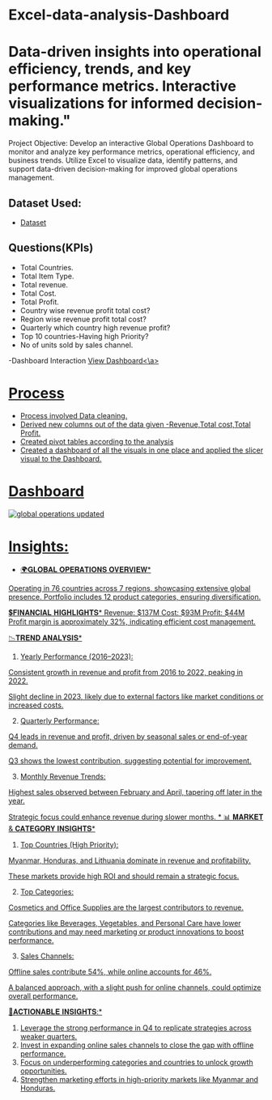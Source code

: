 # Excel-data-analysis-Dashboard
# Data-driven insights into operational efficiency, trends, and key performance metrics. Interactive visualizations for informed decision-making."

Project Objective:
Develop an interactive Global Operations Dashboard to monitor and analyze key performance metrics, operational efficiency, and business trends. Utilize Excel to visualize data, identify patterns, and support data-driven decision-making for improved global operations management.

## Dataset Used:
- <a href ="https://github.com/sowmyanalam/Excel-data-analysis-Dashboard/blob/main/Sales_18th%20Mar%202025.xlsx">Dataset</a>
## Questions(KPIs)
- Total Countries.
- Total Item Type.
- Total revenue.
- Total Cost.
- Total Profit.
- Country wise revenue profit total cost?
- Region wise revenue profit total cost?
- Quarterly which country high revenue profit?
- Top 10 countries-Having high Priority?
- No of units sold by sales channel.

-Dashboard Interaction <a href="https://github.com/sowmyanalam/Excel-data-analysis-Dashboard/blob/main/global%20operations%20updated.jpg">View Dashboard<\a>
# Process

- Process involved Data cleaning.
- Derived new columns out of the data given -Revenue,Total cost,Total Profit.
- Created pivot tables according to the analysis
- Created a dashboard of all the visuals in one place and applied the slicer visual to the Dashboard.

# Dashboard

![global operations updated](https://github.com/user-attachments/assets/646bc533-761f-4293-b7a6-febb90bb6ce5)




 # Insights:
 
 * 🌍𝐆𝐋𝐎𝐁𝐀𝐋 𝐎𝐏𝐄𝐑𝐀𝐓𝐈𝐎𝐍𝐒 𝐎𝐕𝐄𝐑𝐕𝐈𝐄𝐖* 
 
 Operating in 76 countries across 7 regions, showcasing extensive global presence.
 Portfolio includes 12 product categories, ensuring diversification.

💲𝐅𝐈𝐍𝐀𝐍𝐂𝐈𝐀𝐋 𝐇𝐈𝐆𝐇𝐋𝐈𝐆𝐇𝐓𝐒* 
 Revenue: $137M
 Cost: $93M
 Profit: $44M
 Profit margin is approximately 32%, indicating efficient cost management.
 
 📉𝐓𝐑𝐄𝐍𝐃 𝐀𝐍𝐀𝐋𝐘𝐒𝐈𝐒* 
 
 1. Yearly Performance (2016–2023):
 
 Consistent growth in revenue and profit from 2016 to 2022, peaking in 2022.
 
 Slight decline in 2023, likely due to external factors like market conditions or increased costs.
 
 2. Quarterly Performance:
 
 Q4 leads in revenue and profit, driven by seasonal sales or end-of-year demand.
 
 Q3 shows the lowest contribution, suggesting potential for improvement.
 
 3. Monthly Revenue Trends:
 
 Highest sales observed between February and April, tapering off later in the year.
 
 Strategic focus could enhance revenue during slower months.
 *
 📊 𝐌𝐀𝐑𝐊𝐄𝐓 & 𝐂𝐀𝐓𝐄𝐆𝐎𝐑𝐘 𝐈𝐍𝐒𝐈𝐆𝐇𝐓𝐒* 
 
 1. Top Countries (High Priority):
 
 Myanmar, Honduras, and Lithuania dominate in revenue and profitability.
 
 These markets provide high ROI and should remain a strategic focus.
 
 2. Top Categories:
 
 Cosmetics and Office Supplies are the largest contributors to revenue.
 
 Categories like Beverages, Vegetables, and Personal Care have lower contributions and may need marketing or product innovations to boost performance.
 
 3. Sales Channels:
 
 Offline sales contribute 54%, while online accounts for 46%.
 
 A balanced approach, with a slight push for online channels, could optimize overall performance.
 
 📌𝐀𝐂𝐓𝐈𝐎𝐍𝐀𝐁𝐋𝐄 𝐈𝐍𝐒𝐈𝐆𝐇𝐓𝐒:* 
 
 1. Leverage the strong performance in Q4 to replicate strategies across weaker quarters.
 2. Invest in expanding online sales channels to close the gap with offline performance.
 3. Focus on underperforming categories and countries to unlock growth opportunities.
 4. Strengthen marketing efforts in high-priority markets like Myanmar and Honduras.



